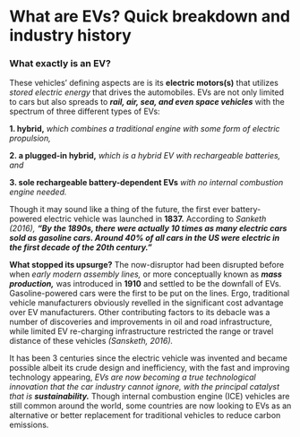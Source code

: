# What are EVs? Quick breakdown and industry history
### What exactly is an EV?
These vehicles’ defining aspects are is its **electric motors(s)** that utilizes _stored electric energy_ that drives the automobiles. EVs are not only limited to cars but also spreads to **_rail, air, sea, and even space vehicles_** with the spectrum of three different types of EVs: 

**1. hybrid,** _which combines a traditional engine with some form of electric propulsion,_

**2. a plugged-in hybrid,** _which is a hybrid EV with rechargeable batteries, and_

**3. sole rechargeable battery-dependent EVs** _with no internal combustion engine needed._


Though it may sound like a thing of the future, the first ever battery-powered electric vehicle was launched in **1837.** According to _Sanketh (2016),_ **_“By the 1890s, there were actually 10 times as many electric cars sold as gasoline cars. Around 40% of all cars in the US were electric in the first decade of the 20th century.”_**


**What stopped its upsurge?** The now-disruptor had been disrupted before when _early modern assembly lines,_ or more conceptually known as **_mass production,_**
was introduced in **1910** and settled to be the downfall of EVs. Gasoline-powered cars were the first to be put on the lines. Ergo, traditional vehicle manufacturers 
obviously revelled in the significant cost advantage over EV manufacturers. Other contributing factors to its debacle was a number of discoveries and improvements 
in oil and road infrastructure, while limited EV re-charging infrastructure restricted the range or travel distance of these vehicles _(Sansketh, 2016)._

It has been 3 centuries since the electric vehicle was invented and became possible albeit its crude design and inefficiency, with the fast and improving technology
appearing, _EVs are now becoming a true technological innovation that the car industry cannot ignore, with the principal catalyst that is **sustainability.**_ 
Though internal combustion engine (ICE) vehicles are still common around the world, some countries are now looking to EVs as an alternative or better replacement 
for traditional vehicles to reduce carbon emissions. 
